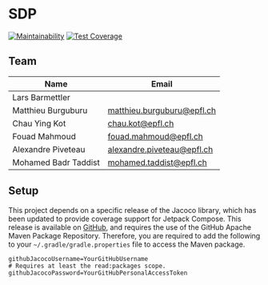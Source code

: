 # SDP

[![Maintainability](https://api.codeclimate.com/v1/badges/e804775d6b20006a3778/maintainability)](https://codeclimate.com/github/epfl-SDP/android/maintainability)
[![Test Coverage](https://api.codeclimate.com/v1/badges/e804775d6b20006a3778/test_coverage)](https://codeclimate.com/github/epfl-SDP/android/test_coverage)

## Team

| Name                 | Email |
|----------------------|-------|
| Lars Barmettler      |
| Matthieu Burguburu   | matthieu.burguburu@epfl.ch |
| Chau Ying Kot        | chau.kot@epfl.ch |
| Fouad Mahmoud        | fouad.mahmoud@epfl.ch |
| Alexandre Piveteau   | alexandre.piveteau@epfl.ch |
| Mohamed Badr Taddist | mohamed.taddist@epfl.ch |

## Setup

This project depends on a specific release of the Jacoco library, which has been updated to provide
coverage support for Jetpack Compose. This release is available
on [GitHub](https://github.com/epfl-SDP/jacoco-compose), and requires the use of the GitHub Apache
Maven Package Repository. Therefore, you are required to add the following to
your `~/.gradle/gradle.properties` file to access the Maven package.

```properties
githubJacocoUsername=YourGitHubUsername
# Requires at least the read:packages scope.
githubJacocoPassword=YourGitHubPersonalAccessToken
```
